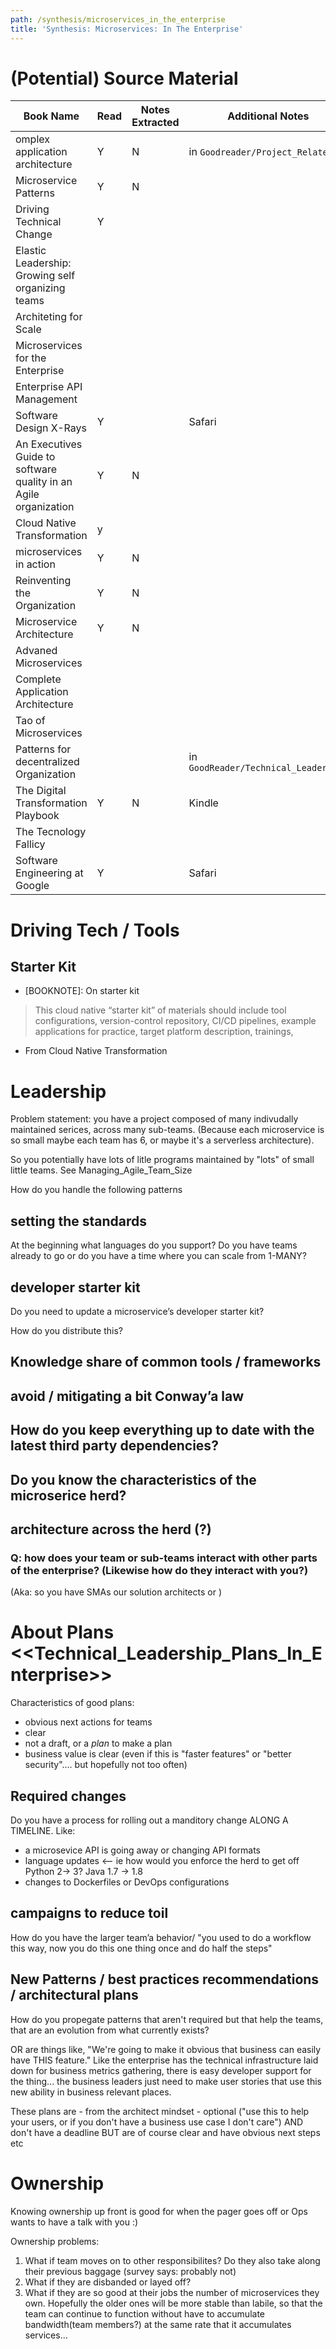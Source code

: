 ```yaml
---
path: /synthesis/microservices_in_the_enterprise
title: 'Synthesis: Microservices: In The Enterprise'
---
```

# (Potential) Source Material

| Book Name                                                        | Read | Notes Extracted | Additional Notes                       |
|------------------------------------------------------------------|------|-----------------|----------------------------------------|
| omplex application architecture                                  | Y    | N               | in `Goodreader/Project_Related`        |
| Microservice Patterns                                            | Y    | N               |
| Driving Technical Change                                         | Y    |                 |
| Elastic Leadership: Growing self organizing teams                |      |                 |
| Architeting for Scale                                            |      |                 |
| Microservices for the Enterprise                                 |      |                 |
| Enterprise API Management                                        |      |                 |
| Software Design X-Rays                                           | Y    |                 | Safari
| An Executives Guide to software quality in an Agile organization | Y    | N               |
| Cloud Native Transformation                                      |  y   |                 |
| microservices in action                                          | Y    | N               |
| Reinventing the Organization                                     | Y    | N               |
| Microservice Architecture                                        | Y    | N               |
| Advaned Microservices                                            |      |                 |
| Complete Application Architecture                                |      |                 |
| Tao of Microservices                                             |      |                 |
| Patterns for decentralized Organization                          |      |                 | in `GoodReader/Technical_Leadership`  |
| The Digital Transformation Playbook                              | Y    | N               | Kindle
| The Tecnology Fallicy                                            |      |                 |
| Software Engineering at Google                                   | Y    |                 | Safari




# Driving Tech / Tools

## Starter Kit

- [BOOKNOTE]: On starter kit
> This cloud native “starter kit” of materials should include tool configurations, version-control repository, CI/CD pipelines, example applications for practice, target platform description, trainings,
- From Cloud Native Transformation


# Leadership

Problem statement: you have a project composed of many indivudally maintained serices, across many sub-teams. (Because each microservice is so small maybe each team has 6, or maybe it's a serverless architecture).

So you potentially have lots of litle programs maintained by "lots" of small little teams. See Managing_Agile_Team_Size

How do you handle the following patterns

## setting the standards

At the beginning what languages do you support? Do you have teams already to go or do you have a time where you can scale from 1-MANY?


## developer starter kit

Do you need to update a microservice’s developer starter kit?

How do you distribute this?

## Knowledge share of common tools / frameworks



## avoid / mitigating a bit Conway’a law


## How do you keep everything up to date with the latest third party dependencies?

## Do you know the characteristics of the microserice herd?

## architecture across the herd (?)

### Q: how does your team or sub-teams interact with other parts of the enterprise? (Likewise how do they interact with you?)

(Aka: so you have SMAs our solution architects or )

# About Plans <<Technical_Leadership_Plans_In_Enterprise>>

Characteristics of good plans:

  * obvious next actions for teams
  * clear
  * not a draft, or a _plan_ to make a plan
  * business value is clear (even if this is "faster features" or "better security".... but hopefully not too often)

## Required changes

Do you have a process for rolling out a manditory change ALONG A TIMELINE. Like:

  * a microsevice API is going away or changing API formats
  * language updates <-- ie how would you enforce the herd to get off Python 2-> 3? Java 1.7 -> 1.8
  * changes to Dockerfiles or DevOps configurations


## campaigns to reduce toil

How do you have the larger team’a behavior/ "you used to do a workflow this way, now you do this one thing once and do half the steps"

## New Patterns / best practices recommendations / architectural plans

How do you propegate patterns that aren't required but that help the teams, that are an evolution from what currently exists?

OR are things like, "We're going to make it obvious that business can easily have THIS feature." Like the enterprise has the technical infrastructure laid down for business metrics gathering, there is easy developer support for the thing... the business leaders just need to make user stories that use this new ability in business relevant places.

These plans are - from the architect mindset - optional ("use this to help your users, or if you don't have a business use case I don't care") AND don't have a deadline BUT are of course clear and have obvious next steps etc

# Ownership

Knowing ownership up front is good for when the pager goes off or Ops wants to have a talk with you :)

Ownership problems:

  1. What if team moves on to other responsibilites? Do they also take along their previous baggage (survey says: probably not)
  2. What if they are disbanded or layed off?
  3. What if they are so good at their jobs the number of microservices they own. Hopefully the older ones will be more stable than labile, so that the team can continue to function without have to accumulate bandwidth(team members?) at the same rate that it accumulates services...
